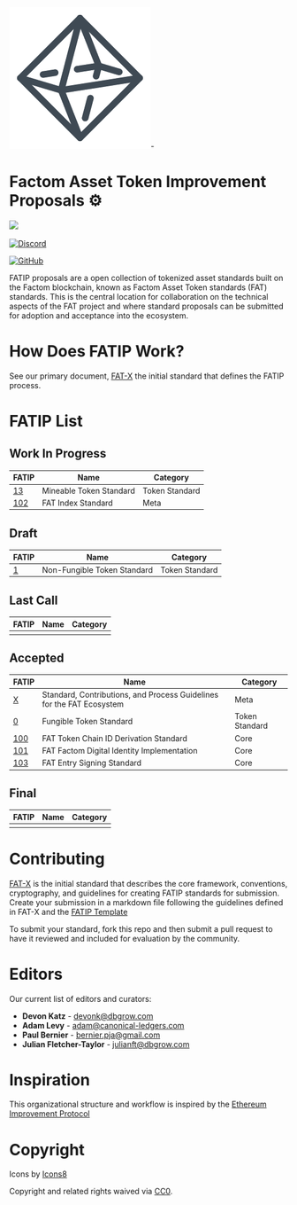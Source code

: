 ![image alt ](assets/octahedron.png)-

# Factom Asset Token Improvement Proposals :gear:

[![](https://img.shields.io/badge/FAT%20Standards-7-brightgreen.svg?style=for-the-badge)](FATIPS.md)

[![Discord](https://img.shields.io/discord/479606362507313152.svg?style=for-the-badge)](https://discord.gg/8ADPfSc)

[![GitHub](https://img.shields.io/badge/Licence-cc0-brightgreen.svg?longCache=true&style=for-the-badge)](#Copyright-&-Legal)

FATIP proposals are a open collection of tokenized asset standards built on the
Factom blockchain, known as Factom Asset Token standards (FAT) standards. This
is the central location for collaboration on the technical aspects of the FAT
project and where standard proposals can be submitted for adoption and
acceptance into the ecosystem.




# How Does FATIP Work?

See our primary document, [FAT-X](fatips/x.md)  the initial standard that
defines the FATIP process.


# FATIP List


## Work In Progress

| FATIP                | Name                    | Category       |
| -------------------- | ----------------------- | -------------- |
| [13](fatips/13.md)   | Mineable Token Standard | Token Standard |
| [102](fatips/102.md) | FAT Index Standard      | Meta           |


## Draft

| FATIP            | Name                        | Category       |
| ---------------- | --------------------------- | -------------- |
| [1](fatips/1.md) | Non-Fungible Token Standard | Token Standard |


## Last Call

| FATIP | Name | Category |
| ----- | ---- | -------- |
|       |      |          |


## Accepted

| FATIP                | Name                                                         | Category       |
| -------------------- | ------------------------------------------------------------ | -------------- |
| [X](fatips/x.md)     | Standard, Contributions, and Process Guidelines for the FAT Ecosystem | Meta           |
| [0](fatips/0.md)     | Fungible Token Standard                                      | Token Standard |
| [100](fatips/100.md) | FAT Token Chain ID Derivation Standard                       | Core           |
| [101](fatips/101.md) | FAT Factom Digital Identity Implementation                   | Core           |
| [103](fatips/103.md) | FAT Entry Signing Standard                                   | Core           |


## Final

| FATIP | Name | Category |
| ----- | ---- | -------- |
|       |      |          |


# Contributing

[FAT-X](fatips/x.md) is the initial standard that describes the core framework,
conventions, cryptography, and guidelines for creating FATIP standards for
submission. Create your submission in a markdown file following the guidelines
defined in FAT-X and the [FATIP Template](fatips/template.md)

To submit your standard, fork this repo and then submit a pull request to have
it reviewed and included for evaluation by the community.


# Editors

Our current list of editors and curators:

- **Devon Katz** - <devonk@dbgrow.com>
- **Adam Levy** - adam@canonical-ledgers.com
- **Paul Bernier** - bernier.pja@gmail.com
- **Julian Fletcher-Taylor** - julianft@dbgrow.com


# Inspiration

This organizational structure and workflow is inspired by the [Ethereum
Improvement Protocol](/)


# Copyright

Icons by [Icons8](https://icons8.com)

Copyright and related rights waived via
[CC0](https://creativecommons.org/publicdomain/zero/1.0/).